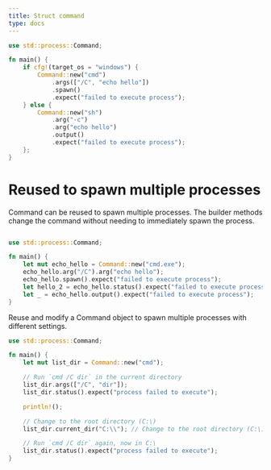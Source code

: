 ```yaml
---
title: Struct command
type: docs
---
```


```rust
use std::process::Command;

fn main() {
	if cfg!(target_os = "windows") {
		Command::new("cmd")
			.args(["/C", "echo hello"])
			.spawn()
			.expect("failed to execute process");
	} else {
		Command::new("sh")
			.arg("-c")
			.arg("echo hello")
			.output()
			.expect("failed to execute process");
	};
}

```

# Reused to spawn multiple processes

Command can be reused to spawn multiple processes. The builder methods change the command without needing to immediately spawn the process.

```rs

use std::process::Command;

fn main() {
	let mut echo_hello = Command::new("cmd.exe");
	echo_hello.arg("/C").arg("echo hello");
	echo_hello.spawn().expect("failed to execute process");
	let hello_2 = echo_hello.status().expect("failed to execute process");
	let _ = echo_hello.output().expect("failed to execute process");
}

```

Reuse and modify a Command object to spawn multiple processes with different settings.

```rs
use std::process::Command;

fn main() {
    let mut list_dir = Command::new("cmd");

    // Run `cmd /C dir` in the current directory
    list_dir.args(["/C", "dir"]);
    list_dir.status().expect("process failed to execute");

    println!();

    // Change to the root directory (C:\)
    list_dir.current_dir("C:\\"); // Change to the root directory (C:\)

    // Run `cmd /C dir` again, now in C:\
    list_dir.status().expect("process failed to execute");
}

```
